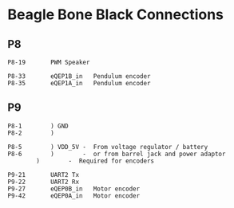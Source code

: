 # Beagle Bone Black Connections

## P8

	P8-19		PWM Speaker

	P8-33		eQEP1B_in	Pendulum encoder
	P8-35		eQEP1A_in	Pendulum encoder
    
## P9

	P8-1		) GND
	P8-2		) 

	P8-5		) VDD_5V -  From voltage regulator / battery
	P8-6		)        -  or from barrel jack and power adaptor
			)        -  Required for encoders 

	P9-21		UART2 Tx
	P9-22		UART2 Rx
	P9-27		eQEP0B_in	Motor encoder
	P9-42		eQEP0A_in	Motor encoder
